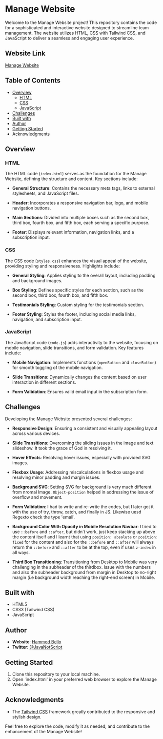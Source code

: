 # Manage Website

Welcome to the Manage Website project! This repository contains the code for a sophisticated and interactive website designed to streamline team management. The website utilizes HTML, CSS with Tailwind CSS, and JavaScript to deliver a seamless and engaging user experience.

## Website Link

[Manage Website](https://mannage.vercel.app/) <!-- Replace with the actual link when deployed -->

## Table of Contents

- [Overview](#overview)
  - [HTML](#html)
  - [CSS](#css)
  - [JavaScript](#javascript)
- [Challenges](#challenges)
- [Built with](#built-with)
- [Author](#author)
- [Getting Started](#getting-started)
- [Acknowledgments](#acknowledgments)

## Overview

### HTML

The HTML code (`index.html`) serves as the foundation for the Manage Website, defining the structure and content. Key sections include:

- **General Structure**: Contains the necessary meta tags, links to external stylesheets, and JavaScript files.

- **Header**: Incorporates a responsive navigation bar, logo, and mobile navigation buttons.

- **Main Sections**: Divided into multiple boxes such as the second box, third box, fourth box, and fifth box, each serving a specific purpose.

- **Footer**: Displays relevant information, navigation links, and a subscription input.

### CSS

The CSS code (`styles.css`) enhances the visual appeal of the website, providing styling and responsiveness. Highlights include:

- **General Styling**: Applies styling to the overall layout, including padding and background images.

- **Box Styling**: Defines specific styles for each section, such as the second box, third box, fourth box, and fifth box.

- **Testimonials Styling**: Custom styling for the testimonials section.

- **Footer Styling**: Styles the footer, including social media links, navigation, and subscription input.

### JavaScript

The JavaScript code (`code.js`) adds interactivity to the website, focusing on mobile navigation, slide transitions, and form validation. Key features include:

- **Mobile Navigation**: Implements functions (`openButton` and `closeButton`) for smooth toggling of the mobile navigation.

- **Slide Transitions**: Dynamically changes the content based on user interaction in different sections.

- **Form Validation**: Ensures valid email input in the subscription form.

## Challenges

Developing the Manage Website presented several challenges:

- **Responsive Design**: Ensuring a consistent and visually appealing layout across various devices.

- **Slide Transitions**: Overcoming the sliding issues in the image and text slideshow. It took the grace of God in resolving it.

- **Hover Effects**: Resolving hover issues, especially with provided SVG images.

- **Flexbox Usage**: Addressing miscalculations in flexbox usage and resolving minor padding and margin issues.

- **Background SVG**: Setting SVG for background is very much different from nromal Image. `Object-position` helped in addressing the issue of overflow and movement.

- **Form Validation**: I had to write and re-write the codes, but I later got it with the use of try, throw, catch, and finally in JS. Likewise uesd Regexto check the type 'email'.

- **Background Color With Opacity in Mobile Resolution Navbar**: I tried to use `::before` and `::after`, but didn't work, just keep stacking up above the content itself and I learnt that using `position: absolute` or `position: fixed` for the content and also for the `::before` and `::after` will always return the `::before` and `::after` to be at the top, even if uses `z-index` in all ways.

- **Third Box Transitioning**: Transitioning from Desktop to Mobile was very challenging in the subheader of the thirdbox. Issue with the numbers and also the subheader background from margin in Desktop to no-right margin (i.e background width reaching the right-end screen) in Mobile.  

## Built with

- HTML5
- CSS3 (Tailwind CSS)
- JavaScript

## Author

- **Website**: [Hammed Bello](http://hammedbello.netlify.app/)
- **Twitter**: [@JavaNotScript](https://twitter.com/JavaNotScript)

## Getting Started

1. Clone this repository to your local machine.
2. Open 'index.html' in your preferred web browser to explore the Manage Website.

## Acknowledgments

- The [Tailwind CSS](https://tailwindcss.com/) framework greatly contributed to the responsive and stylish design.

Feel free to explore the code, modify it as needed, and contribute to the enhancement of the Manage Website!
